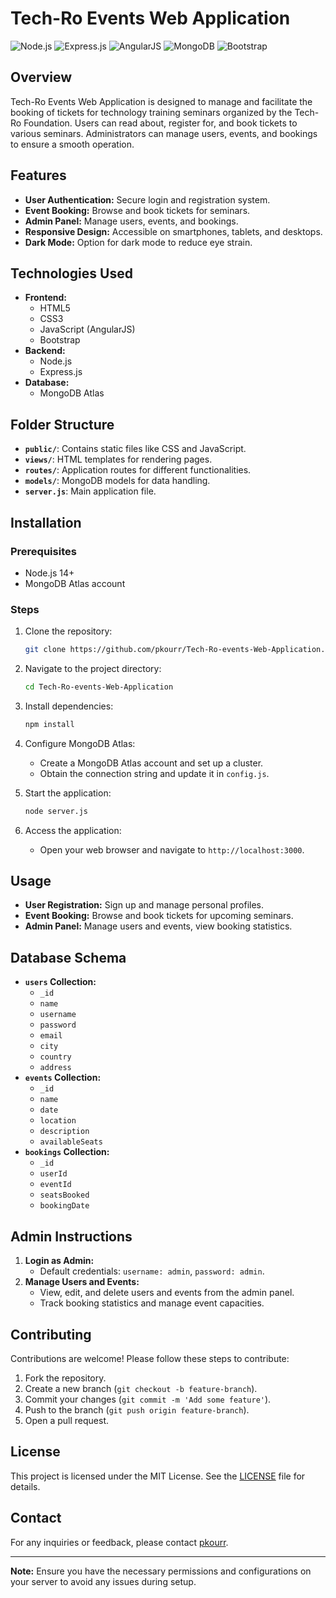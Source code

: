 # Tech-Ro Events Web Application

![Node.js](https://img.shields.io/badge/Node.js-14%2B-green)
![Express.js](https://img.shields.io/badge/Express.js-4.17.1-green)
![AngularJS](https://img.shields.io/badge/AngularJS-1.8.2-red)
![MongoDB](https://img.shields.io/badge/MongoDB-4.4%2B-blue)
![Bootstrap](https://img.shields.io/badge/Bootstrap-4.5.2-purple)

## Overview

Tech-Ro Events Web Application is designed to manage and facilitate the booking of tickets for technology training seminars organized by the Tech-Ro Foundation. Users can read about, register for, and book tickets to various seminars. Administrators can manage users, events, and bookings to ensure a smooth operation.

## Features

- **User Authentication:** Secure login and registration system.
- **Event Booking:** Browse and book tickets for seminars.
- **Admin Panel:** Manage users, events, and bookings.
- **Responsive Design:** Accessible on smartphones, tablets, and desktops.
- **Dark Mode:** Option for dark mode to reduce eye strain.

## Technologies Used

- **Frontend:**
  - HTML5
  - CSS3
  - JavaScript (AngularJS)
  - Bootstrap
- **Backend:**
  - Node.js
  - Express.js
- **Database:**
  - MongoDB Atlas

## Folder Structure

- **`public/`**: Contains static files like CSS and JavaScript.
- **`views/`**: HTML templates for rendering pages.
- **`routes/`**: Application routes for different functionalities.
- **`models/`**: MongoDB models for data handling.
- **`server.js`**: Main application file.

## Installation

### Prerequisites

- Node.js 14+
- MongoDB Atlas account

### Steps

1. Clone the repository:
   ```bash
   git clone https://github.com/pkourr/Tech-Ro-events-Web-Application.git
   ```
2. Navigate to the project directory:
   ```bash
   cd Tech-Ro-events-Web-Application
   ```
3. Install dependencies:
   ```bash
   npm install
   ```
4. Configure MongoDB Atlas:
    - Create a MongoDB Atlas account and set up a cluster.
    - Obtain the connection string and update it in `config.js`.

5. Start the application:
   ```bash
   node server.js
   ```

6. Access the application:
    - Open your web browser and navigate to `http://localhost:3000`.

## Usage

- **User Registration:** Sign up and manage personal profiles.
- **Event Booking:** Browse and book tickets for upcoming seminars.
- **Admin Panel:** Manage users and events, view booking statistics.

## Database Schema

- **`users` Collection:**
    - `_id`
    - `name`
    - `username`
    - `password`
    - `email`
    - `city`
    - `country`
    - `address`
- **`events` Collection:**
    - `_id`
    - `name`
    - `date`
    - `location`
    - `description`
    - `availableSeats`
- **`bookings` Collection:**
    - `_id`
    - `userId`
    - `eventId`
    - `seatsBooked`
    - `bookingDate`

## Admin Instructions

1. **Login as Admin:**
    - Default credentials: `username: admin`, `password: admin`.
2. **Manage Users and Events:**
    - View, edit, and delete users and events from the admin panel.
    - Track booking statistics and manage event capacities.

## Contributing

Contributions are welcome! Please follow these steps to contribute:

1. Fork the repository.
2. Create a new branch (`git checkout -b feature-branch`).
3. Commit your changes (`git commit -m 'Add some feature'`).
4. Push to the branch (`git push origin feature-branch`).
5. Open a pull request.

## License

This project is licensed under the MIT License. See the [LICENSE](./LICENSE) file for details.

## Contact

For any inquiries or feedback, please contact [pkourr](mailto:your-email@example.com).

---

**Note:** Ensure you have the necessary permissions and configurations on your server to avoid any issues during setup.